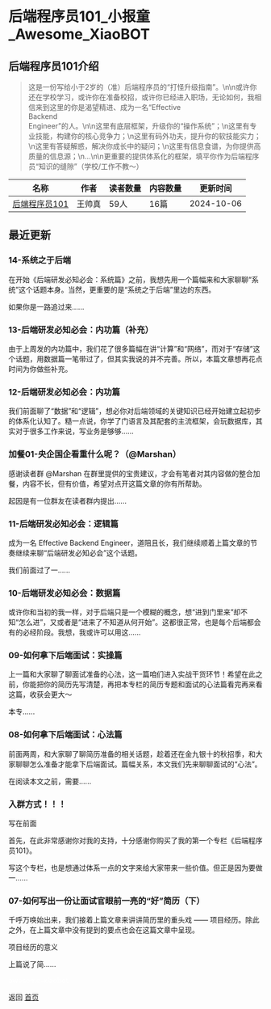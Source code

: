 # 后端程序员101_小报童_Awesome_XiaoBOT

## 后端程序员101介绍
> 这是一份写给小于2岁的（准）后端程序员的“打怪升级指南”。\n\n或许你还在学校学习，或许你在准备校招，或许你已经进入职场，无论如何，我相信来到这里的你是渴望精进、成为一名“Effective  
Backend  
Engineer”的人。\n\n这里有底层框架，升级你的“操作系统”；\n这里有专业技能，构建你的核心竞争力；\n这里有码外功夫，提升你的软技能实力；\n这里有答疑解惑，解决你成长中的疑问；\n这里有信息食谱，为你提供高质量的信息源；\n...\n\n更重要的提供体系化的框架，填平你作为后端程序员“知识的缝隙”（学校/工作不教～）  
  


|名称|作者|读者数量|内容数量|更新时间|
|---|---|---|---|---|
|[后端程序员101](https://xiaobot.net/p/BackendCoder101?refer=0b133df9-27dc-423b-8101-639049001c13)|王帅真|59人|16篇|2024-10-06|

## 最近更新
### 14-系统之于后端

在开始《后端研发必知必会：系统篇》之前，我想先用一个篇幅来和大家聊聊“系统”这个话题本身。当然，更重要的是“系统之于后端”里边的东西。

如果你是一路追过来......

### 13-后端研发必知必会：内功篇（补充）

由于上周发的内功篇中，我们花了很多篇幅在讲“计算”和“网络”，而对于“存储”这个话题，用数据篇一笔带过了，但其实我说的并不完善。所以，本篇文章想再花点时间为你做些补充。

### 12-后端研发必知必会：内功篇

我们前面聊了“数据”和“逻辑”，想必你对后端领域的关键知识已经开始建立起初步的体系化认知了。糙一点说，你学了门语言及其配套的主流框架，会玩数据库，其实对于很多工作来说，写业务是够够......

### 加餐01-央企国企看重什么呢？（@Marshan）

感谢读者群 @Marshan 在群里提供的宝贵建议，才会有笔者对其内容做的整合加餐，内容不长，但有价值，希望对点开这篇文章的你有所帮助。

起因是有一位群友在读者群内提出......

### 11-后端研发必知必会：逻辑篇

成为一名 Effective Backend Engineer，道阻且长，我们继续顺着上篇文章的节奏继续来聊“后端研发必知必会”这个话题。

我们前面过了一......

### 10-后端研发必知必会：数据篇

或许你和当初的我一样，对于后端只是一个模糊的概念，想“进到门里来”却不知“怎么进”，又或者是“进来了不知道从何开始”。这都很正常，也是每个后端都会有的必经阶段。我想，我或许可以用这......

### 09-如何拿下后端面试：实操篇

上一篇和大家聊了聊面试准备的心法，这一篇咱们进入实战干货环节！希望在此之前，你能把你的简历先写清楚，再把本专栏的简历专题和面试的心法篇看完再来看这篇，收获会更大～

本专......

### 08-如何拿下后端面试：心法篇

前面两周，和大家聊了聊简历准备的相关话题，趁着还在金九银十的秋招季，和大家聊聊怎么准备才能拿下后端面试。篇幅关系，本文我们先来聊聊面试的“心法”。

在阅读本文之前，需要......

### 入群方式！！！

写在前面

首先，在此非常感谢你对我的支持，十分感谢你购买了我的第一个专栏《后端程序员101》。

写这个专栏，也是想通过体系一点的文字来给大家带来一些价值。但正是因为要做一......

### 07-如何写出一份让面试官眼前一亮的“好”简历（下）

千呼万唤始出来，我们接着上篇文章来讲讲简历里的重头戏 —— 项目经历。除此之外，在上篇文章中没有提到的要点也会在这篇文章中呈现。

项目经历的意义

上篇说了简......


<a href="https://github.com/Reno9527/awesome-xiaobot" style="color: white; text-decoration: none;">awesome-xiaobot</a>

返回 [首页](../README.md)
